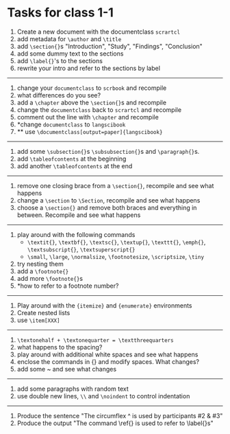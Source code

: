 # Tasks for class 1-1

1. Create a new document with the documentclass `scrartcl`
1. add metadata for `\author` and `\title`
1. add `\section{}`s "Introduction", "Study", "Findings", "Conclusion"
1. add some dummy text to the sections 
1. add `\label{}`'s to the sections
1. rewrite your intro and refer to the sections by label 

----

1. change your `documentclass` to `scrbook` and recompile
1. what differences do you see?
1. add a `\chapter` above the `\section{}`s and recompile
1. change the `documentclass` back to `scrartcl` and recompile
1. comment out the line with `\chapter` and recompile 
1. *change `documentclass` to `langscibook`
1. ** use `\documentclass[output=paper]{langscibook}`


----
1. add some `\subsection{}`s `\subsubsection{}`s and `\paragraph{}`s. 
1. add `\tableofcontents` at the beginning
1. add another `\tableofcontents` at the end

----

1. remove one closing brace from a `\section{}`, recompile and see what happens
1. change a `\section` to `\Section`, recompile and see what happens
1. choose a `\section{}` and remove both braces and everything in between. Recompile and see what happens

----
1. play around with the following commands 
    - `\textit{}`, `\textbf{}`, `\textsc{}`, `\textup{}`, `\texttt{}`, `\emph{}`, `\textsubscript{}`, `\textsuperscript{}`
    - `\small`, `\large`, `\normalsize`, `\footnotesize`, `\scriptsize`, `\tiny`
1. try nesting them 
1. add a `\footnote{}`
1. add more `\footnote{}`s 
1. *how to refer to a footnote number? 


----

1. Play around with the `{itemize}` and `{enumerate}` environments
1. Create nested lists
1. use `\item[XXX]`

----
1. `\textonehalf + \textonequarter = \textthreequarters`
1. what happens to the spacing? 
1. play around with additional white spaces and see what happens
1. enclose the commands in {} and modify spaces. What changes? 
1. add some ~ and see what changes 

----
1. add some paragraphs with random text
1. use double new lines, `\\` and `\noindent` to control indentation

----

1. Produce the sentence "The circumflex ^ is used by participants #2 & #3"
1. Produce the output "The command \ref{} is used to refer to \label{}s"
 





